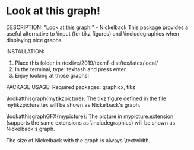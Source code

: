 # Look at this graph! 

DESCRIPTION:
	"Look at this graph!" - Nickelback
This package provides a useful alternative to \input (for tikz figures) and \includegraphics when displaying nice graphs. 


INSTALLATION:
1. Place this folder in /texlive/2019/texmf-dist/tex/latex/local/
2. In the terminal, type: 
	texhash
and press enter.
3. Enjoy looking at those graphs!


PACKAGE USAGE:
Required packages: graphicx, tikz

\lookatthisgraph{mytikzpicture}: The tikz figure defined in the file mytikzpicture.tex will be shown as Nickelback's graph.

\lookatthisgraphGFX{mypicture}: The picture in mypicture.extension (supports the same extensions as \includegraphics) will be shown as Nickelback's graph.

The size of Nickelback with the graph is always \textwidth.


